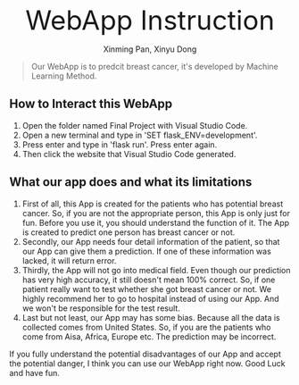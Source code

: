 
<p align="center">
      <font size=17> WebApp Instruction </font>
</p>

<p align="center">
    Xinming Pan, Xinyu Dong
</p>



> Our WebApp is to predcit breast cancer, it's developed by Machine Learning Method.



## How to Interact this WebApp
1. Open the folder named Final Project with Visual Studio Code.
2. Open a new terminal and type in 'SET flask_ENV=development'.
3. Press enter and type in 'flask run'. Press enter again.
4. Then click the website that Visual Studio Code generated.


## What our app does and what its limitations
1. First of all, this App is created for the patients who has potential breast cancer. So, if you are not the appropriate person, this App is only just for fun. Before you use it, you should understand the function of it. The App is created to predict one person has breast cancer or not.
2. Secondly, our App needs four detail information of the patient, so that our App can give them a prediction. If one of these information was lacked, it will return error.
3. Thirdly, the App will not go into medical field. Even though our prediction has very high accuracy, it still doesn't mean 100% correct. So, if one patient really want to test whether she got breast cancer or not. We highly recommend her to go to hospital instead of using our App. And we won't be responsible for the test result.
4. Last but not least, our App may has some bias. Because all the data is collected comes from United States. So, if you are the patients who come from Aisa, Africa, Europe etc. The prediction may be incorrect. 

If you fully understand the potential disadvantages of our App and accept the potential danger, I think you can use our WebApp right now. Good Luck and have fun.